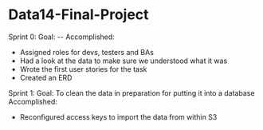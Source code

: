 # Data14-Final-Project

Sprint 0:
Goal: --
Accomplished:
- Assigned roles for devs, testers and BAs
- Had a look at the data to make sure we understood what it was
- Wrote the first user stories for the task
- Created an ERD

Sprint 1:
Goal: To clean the data in preparation for putting it into a database
Accomplished:
- Reconfigured access keys to import the data from within S3

